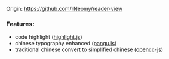 Origin: https://github.com/rNeomy/reader-view

### Features:

- code highlight ([highlight.js](https://highlightjs.org/))
- chinese typography enhanced
  ([pangu.js](https://github.com/vinta/pangu.js))
- traditional chinese convert to simplified chinese
  ([opencc-js](https://github.com/nk2028/opencc-js))